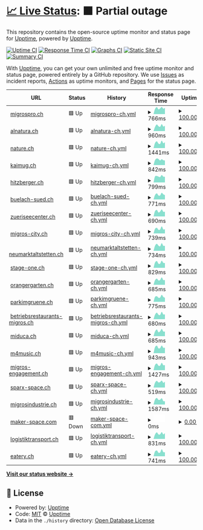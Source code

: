 # [📈 Live Status](https://upptime.github.io/upptime): <!--live status--> **🟧 Partial outage**

This repository contains the open-source uptime monitor and status page for [Upptime](https://upptime.js.org), powered by [Upptime](https://github.com/upptime/upptime).

[![Uptime CI](https://github.com/ASchmidt1024/uptime/workflows/Uptime%20CI/badge.svg)](https://github.com/ASchmidt1024/uptime/actions?query=workflow%3A%22Uptime+CI%22)
[![Response Time CI](https://github.com/ASchmidt1024/uptime/workflows/Response%20Time%20CI/badge.svg)](https://github.com/ASchmidt1024/uptime/actions?query=workflow%3A%22Response+Time+CI%22)
[![Graphs CI](https://github.com/ASchmidt1024/uptime/workflows/Graphs%20CI/badge.svg)](https://github.com/ASchmidt1024/uptime/actions?query=workflow%3A%22Graphs+CI%22)
[![Static Site CI](https://github.com/ASchmidt1024/uptime/workflows/Static%20Site%20CI/badge.svg)](https://github.com/ASchmidt1024/uptime/actions?query=workflow%3A%22Static+Site+CI%22)
[![Summary CI](https://github.com/ASchmidt1024/uptime/workflows/Summary%20CI/badge.svg)](https://github.com/ASchmidt1024/uptime/actions?query=workflow%3A%22Summary+CI%22)

With [Upptime](https://upptime.js.org), you can get your own unlimited and free uptime monitor and status page, powered entirely by a GitHub repository. We use [Issues](https://github.com/upptime/upptime/issues) as incident reports, [Actions](https://github.com/ASchmidt1024/uptime/actions) as uptime monitors, and [Pages](https://upptime.github.io/upptime) for the status page.

<!--start: status pages-->
<!-- This summary is generated by Upptime (https://github.com/upptime/upptime) -->
<!-- Do not edit this manually, your changes will be overwritten -->
<!-- prettier-ignore -->
| URL | Status | History | Response Time | Uptime |
| --- | ------ | ------- | ------------- | ------ |
| <img alt="" src="https://icons.duckduckgo.com/ip3/www.migrospro.ch.ico" height="13"> [migrospro.ch](https://www.migrospro.ch/) | 🟩 Up | [migrospro-ch.yml](https://github.com/schmidt1024/uptime-mgb/commits/HEAD/history/migrospro-ch.yml) | <details><summary><img alt="Response time graph" src="./graphs/migrospro-ch/response-time-week.png" height="20"> 766ms</summary><br><a href="https://ASchmidt1024.github.io/uptime-mgb/history/migrospro-ch"><img alt="Response time 849" src="https://img.shields.io/endpoint?url=https%3A%2F%2Fraw.githubusercontent.com%2Fschmidt1024%2Fuptime-mgb%2FHEAD%2Fapi%2Fmigrospro-ch%2Fresponse-time.json"></a><br><a href="https://ASchmidt1024.github.io/uptime-mgb/history/migrospro-ch"><img alt="24-hour response time 807" src="https://img.shields.io/endpoint?url=https%3A%2F%2Fraw.githubusercontent.com%2Fschmidt1024%2Fuptime-mgb%2FHEAD%2Fapi%2Fmigrospro-ch%2Fresponse-time-day.json"></a><br><a href="https://ASchmidt1024.github.io/uptime-mgb/history/migrospro-ch"><img alt="7-day response time 766" src="https://img.shields.io/endpoint?url=https%3A%2F%2Fraw.githubusercontent.com%2Fschmidt1024%2Fuptime-mgb%2FHEAD%2Fapi%2Fmigrospro-ch%2Fresponse-time-week.json"></a><br><a href="https://ASchmidt1024.github.io/uptime-mgb/history/migrospro-ch"><img alt="30-day response time 1128" src="https://img.shields.io/endpoint?url=https%3A%2F%2Fraw.githubusercontent.com%2Fschmidt1024%2Fuptime-mgb%2FHEAD%2Fapi%2Fmigrospro-ch%2Fresponse-time-month.json"></a><br><a href="https://ASchmidt1024.github.io/uptime-mgb/history/migrospro-ch"><img alt="1-year response time 849" src="https://img.shields.io/endpoint?url=https%3A%2F%2Fraw.githubusercontent.com%2Fschmidt1024%2Fuptime-mgb%2FHEAD%2Fapi%2Fmigrospro-ch%2Fresponse-time-year.json"></a></details> | <details><summary><a href="https://ASchmidt1024.github.io/uptime-mgb/history/migrospro-ch">100.00%</a></summary><a href="https://ASchmidt1024.github.io/uptime-mgb/history/migrospro-ch"><img alt="All-time uptime 94.93%" src="https://img.shields.io/endpoint?url=https%3A%2F%2Fraw.githubusercontent.com%2Fschmidt1024%2Fuptime-mgb%2FHEAD%2Fapi%2Fmigrospro-ch%2Fuptime.json"></a><br><a href="https://ASchmidt1024.github.io/uptime-mgb/history/migrospro-ch"><img alt="24-hour uptime 100.00%" src="https://img.shields.io/endpoint?url=https%3A%2F%2Fraw.githubusercontent.com%2Fschmidt1024%2Fuptime-mgb%2FHEAD%2Fapi%2Fmigrospro-ch%2Fuptime-day.json"></a><br><a href="https://ASchmidt1024.github.io/uptime-mgb/history/migrospro-ch"><img alt="7-day uptime 100.00%" src="https://img.shields.io/endpoint?url=https%3A%2F%2Fraw.githubusercontent.com%2Fschmidt1024%2Fuptime-mgb%2FHEAD%2Fapi%2Fmigrospro-ch%2Fuptime-week.json"></a><br><a href="https://ASchmidt1024.github.io/uptime-mgb/history/migrospro-ch"><img alt="30-day uptime 100.00%" src="https://img.shields.io/endpoint?url=https%3A%2F%2Fraw.githubusercontent.com%2Fschmidt1024%2Fuptime-mgb%2FHEAD%2Fapi%2Fmigrospro-ch%2Fuptime-month.json"></a><br><a href="https://ASchmidt1024.github.io/uptime-mgb/history/migrospro-ch"><img alt="1-year uptime 94.93%" src="https://img.shields.io/endpoint?url=https%3A%2F%2Fraw.githubusercontent.com%2Fschmidt1024%2Fuptime-mgb%2FHEAD%2Fapi%2Fmigrospro-ch%2Fuptime-year.json"></a></details>
| <img alt="" src="https://icons.duckduckgo.com/ip3/www.alnatura.ch.ico" height="13"> [alnatura.ch](https://www.alnatura.ch/) | 🟩 Up | [alnatura-ch.yml](https://github.com/schmidt1024/uptime-mgb/commits/HEAD/history/alnatura-ch.yml) | <details><summary><img alt="Response time graph" src="./graphs/alnatura-ch/response-time-week.png" height="20"> 960ms</summary><br><a href="https://ASchmidt1024.github.io/uptime-mgb/history/alnatura-ch"><img alt="Response time 1505" src="https://img.shields.io/endpoint?url=https%3A%2F%2Fraw.githubusercontent.com%2Fschmidt1024%2Fuptime-mgb%2FHEAD%2Fapi%2Falnatura-ch%2Fresponse-time.json"></a><br><a href="https://ASchmidt1024.github.io/uptime-mgb/history/alnatura-ch"><img alt="24-hour response time 953" src="https://img.shields.io/endpoint?url=https%3A%2F%2Fraw.githubusercontent.com%2Fschmidt1024%2Fuptime-mgb%2FHEAD%2Fapi%2Falnatura-ch%2Fresponse-time-day.json"></a><br><a href="https://ASchmidt1024.github.io/uptime-mgb/history/alnatura-ch"><img alt="7-day response time 960" src="https://img.shields.io/endpoint?url=https%3A%2F%2Fraw.githubusercontent.com%2Fschmidt1024%2Fuptime-mgb%2FHEAD%2Fapi%2Falnatura-ch%2Fresponse-time-week.json"></a><br><a href="https://ASchmidt1024.github.io/uptime-mgb/history/alnatura-ch"><img alt="30-day response time 1105" src="https://img.shields.io/endpoint?url=https%3A%2F%2Fraw.githubusercontent.com%2Fschmidt1024%2Fuptime-mgb%2FHEAD%2Fapi%2Falnatura-ch%2Fresponse-time-month.json"></a><br><a href="https://ASchmidt1024.github.io/uptime-mgb/history/alnatura-ch"><img alt="1-year response time 1349" src="https://img.shields.io/endpoint?url=https%3A%2F%2Fraw.githubusercontent.com%2Fschmidt1024%2Fuptime-mgb%2FHEAD%2Fapi%2Falnatura-ch%2Fresponse-time-year.json"></a></details> | <details><summary><a href="https://ASchmidt1024.github.io/uptime-mgb/history/alnatura-ch">100.00%</a></summary><a href="https://ASchmidt1024.github.io/uptime-mgb/history/alnatura-ch"><img alt="All-time uptime 99.26%" src="https://img.shields.io/endpoint?url=https%3A%2F%2Fraw.githubusercontent.com%2Fschmidt1024%2Fuptime-mgb%2FHEAD%2Fapi%2Falnatura-ch%2Fuptime.json"></a><br><a href="https://ASchmidt1024.github.io/uptime-mgb/history/alnatura-ch"><img alt="24-hour uptime 100.00%" src="https://img.shields.io/endpoint?url=https%3A%2F%2Fraw.githubusercontent.com%2Fschmidt1024%2Fuptime-mgb%2FHEAD%2Fapi%2Falnatura-ch%2Fuptime-day.json"></a><br><a href="https://ASchmidt1024.github.io/uptime-mgb/history/alnatura-ch"><img alt="7-day uptime 100.00%" src="https://img.shields.io/endpoint?url=https%3A%2F%2Fraw.githubusercontent.com%2Fschmidt1024%2Fuptime-mgb%2FHEAD%2Fapi%2Falnatura-ch%2Fuptime-week.json"></a><br><a href="https://ASchmidt1024.github.io/uptime-mgb/history/alnatura-ch"><img alt="30-day uptime 100.00%" src="https://img.shields.io/endpoint?url=https%3A%2F%2Fraw.githubusercontent.com%2Fschmidt1024%2Fuptime-mgb%2FHEAD%2Fapi%2Falnatura-ch%2Fuptime-month.json"></a><br><a href="https://ASchmidt1024.github.io/uptime-mgb/history/alnatura-ch"><img alt="1-year uptime 99.21%" src="https://img.shields.io/endpoint?url=https%3A%2F%2Fraw.githubusercontent.com%2Fschmidt1024%2Fuptime-mgb%2FHEAD%2Fapi%2Falnatura-ch%2Fuptime-year.json"></a></details>
| <img alt="" src="https://icons.duckduckgo.com/ip3/nature.ch.ico" height="13"> [nature.ch](https://nature.ch/) | 🟩 Up | [nature-ch.yml](https://github.com/schmidt1024/uptime-mgb/commits/HEAD/history/nature-ch.yml) | <details><summary><img alt="Response time graph" src="./graphs/nature-ch/response-time-week.png" height="20"> 1441ms</summary><br><a href="https://ASchmidt1024.github.io/uptime-mgb/history/nature-ch"><img alt="Response time 1702" src="https://img.shields.io/endpoint?url=https%3A%2F%2Fraw.githubusercontent.com%2Fschmidt1024%2Fuptime-mgb%2FHEAD%2Fapi%2Fnature-ch%2Fresponse-time.json"></a><br><a href="https://ASchmidt1024.github.io/uptime-mgb/history/nature-ch"><img alt="24-hour response time 1522" src="https://img.shields.io/endpoint?url=https%3A%2F%2Fraw.githubusercontent.com%2Fschmidt1024%2Fuptime-mgb%2FHEAD%2Fapi%2Fnature-ch%2Fresponse-time-day.json"></a><br><a href="https://ASchmidt1024.github.io/uptime-mgb/history/nature-ch"><img alt="7-day response time 1441" src="https://img.shields.io/endpoint?url=https%3A%2F%2Fraw.githubusercontent.com%2Fschmidt1024%2Fuptime-mgb%2FHEAD%2Fapi%2Fnature-ch%2Fresponse-time-week.json"></a><br><a href="https://ASchmidt1024.github.io/uptime-mgb/history/nature-ch"><img alt="30-day response time 1618" src="https://img.shields.io/endpoint?url=https%3A%2F%2Fraw.githubusercontent.com%2Fschmidt1024%2Fuptime-mgb%2FHEAD%2Fapi%2Fnature-ch%2Fresponse-time-month.json"></a><br><a href="https://ASchmidt1024.github.io/uptime-mgb/history/nature-ch"><img alt="1-year response time 1733" src="https://img.shields.io/endpoint?url=https%3A%2F%2Fraw.githubusercontent.com%2Fschmidt1024%2Fuptime-mgb%2FHEAD%2Fapi%2Fnature-ch%2Fresponse-time-year.json"></a></details> | <details><summary><a href="https://ASchmidt1024.github.io/uptime-mgb/history/nature-ch">100.00%</a></summary><a href="https://ASchmidt1024.github.io/uptime-mgb/history/nature-ch"><img alt="All-time uptime 99.87%" src="https://img.shields.io/endpoint?url=https%3A%2F%2Fraw.githubusercontent.com%2Fschmidt1024%2Fuptime-mgb%2FHEAD%2Fapi%2Fnature-ch%2Fuptime.json"></a><br><a href="https://ASchmidt1024.github.io/uptime-mgb/history/nature-ch"><img alt="24-hour uptime 100.00%" src="https://img.shields.io/endpoint?url=https%3A%2F%2Fraw.githubusercontent.com%2Fschmidt1024%2Fuptime-mgb%2FHEAD%2Fapi%2Fnature-ch%2Fuptime-day.json"></a><br><a href="https://ASchmidt1024.github.io/uptime-mgb/history/nature-ch"><img alt="7-day uptime 100.00%" src="https://img.shields.io/endpoint?url=https%3A%2F%2Fraw.githubusercontent.com%2Fschmidt1024%2Fuptime-mgb%2FHEAD%2Fapi%2Fnature-ch%2Fuptime-week.json"></a><br><a href="https://ASchmidt1024.github.io/uptime-mgb/history/nature-ch"><img alt="30-day uptime 100.00%" src="https://img.shields.io/endpoint?url=https%3A%2F%2Fraw.githubusercontent.com%2Fschmidt1024%2Fuptime-mgb%2FHEAD%2Fapi%2Fnature-ch%2Fuptime-month.json"></a><br><a href="https://ASchmidt1024.github.io/uptime-mgb/history/nature-ch"><img alt="1-year uptime 99.94%" src="https://img.shields.io/endpoint?url=https%3A%2F%2Fraw.githubusercontent.com%2Fschmidt1024%2Fuptime-mgb%2FHEAD%2Fapi%2Fnature-ch%2Fuptime-year.json"></a></details>
| <img alt="" src="https://icons.duckduckgo.com/ip3/www.kaimug.ch.ico" height="13"> [kaimug.ch](https://www.kaimug.ch/) | 🟩 Up | [kaimug-ch.yml](https://github.com/schmidt1024/uptime-mgb/commits/HEAD/history/kaimug-ch.yml) | <details><summary><img alt="Response time graph" src="./graphs/kaimug-ch/response-time-week.png" height="20"> 842ms</summary><br><a href="https://ASchmidt1024.github.io/uptime-mgb/history/kaimug-ch"><img alt="Response time 1265" src="https://img.shields.io/endpoint?url=https%3A%2F%2Fraw.githubusercontent.com%2Fschmidt1024%2Fuptime-mgb%2FHEAD%2Fapi%2Fkaimug-ch%2Fresponse-time.json"></a><br><a href="https://ASchmidt1024.github.io/uptime-mgb/history/kaimug-ch"><img alt="24-hour response time 720" src="https://img.shields.io/endpoint?url=https%3A%2F%2Fraw.githubusercontent.com%2Fschmidt1024%2Fuptime-mgb%2FHEAD%2Fapi%2Fkaimug-ch%2Fresponse-time-day.json"></a><br><a href="https://ASchmidt1024.github.io/uptime-mgb/history/kaimug-ch"><img alt="7-day response time 842" src="https://img.shields.io/endpoint?url=https%3A%2F%2Fraw.githubusercontent.com%2Fschmidt1024%2Fuptime-mgb%2FHEAD%2Fapi%2Fkaimug-ch%2Fresponse-time-week.json"></a><br><a href="https://ASchmidt1024.github.io/uptime-mgb/history/kaimug-ch"><img alt="30-day response time 865" src="https://img.shields.io/endpoint?url=https%3A%2F%2Fraw.githubusercontent.com%2Fschmidt1024%2Fuptime-mgb%2FHEAD%2Fapi%2Fkaimug-ch%2Fresponse-time-month.json"></a><br><a href="https://ASchmidt1024.github.io/uptime-mgb/history/kaimug-ch"><img alt="1-year response time 1071" src="https://img.shields.io/endpoint?url=https%3A%2F%2Fraw.githubusercontent.com%2Fschmidt1024%2Fuptime-mgb%2FHEAD%2Fapi%2Fkaimug-ch%2Fresponse-time-year.json"></a></details> | <details><summary><a href="https://ASchmidt1024.github.io/uptime-mgb/history/kaimug-ch">100.00%</a></summary><a href="https://ASchmidt1024.github.io/uptime-mgb/history/kaimug-ch"><img alt="All-time uptime 98.05%" src="https://img.shields.io/endpoint?url=https%3A%2F%2Fraw.githubusercontent.com%2Fschmidt1024%2Fuptime-mgb%2FHEAD%2Fapi%2Fkaimug-ch%2Fuptime.json"></a><br><a href="https://ASchmidt1024.github.io/uptime-mgb/history/kaimug-ch"><img alt="24-hour uptime 100.00%" src="https://img.shields.io/endpoint?url=https%3A%2F%2Fraw.githubusercontent.com%2Fschmidt1024%2Fuptime-mgb%2FHEAD%2Fapi%2Fkaimug-ch%2Fuptime-day.json"></a><br><a href="https://ASchmidt1024.github.io/uptime-mgb/history/kaimug-ch"><img alt="7-day uptime 100.00%" src="https://img.shields.io/endpoint?url=https%3A%2F%2Fraw.githubusercontent.com%2Fschmidt1024%2Fuptime-mgb%2FHEAD%2Fapi%2Fkaimug-ch%2Fuptime-week.json"></a><br><a href="https://ASchmidt1024.github.io/uptime-mgb/history/kaimug-ch"><img alt="30-day uptime 100.00%" src="https://img.shields.io/endpoint?url=https%3A%2F%2Fraw.githubusercontent.com%2Fschmidt1024%2Fuptime-mgb%2FHEAD%2Fapi%2Fkaimug-ch%2Fuptime-month.json"></a><br><a href="https://ASchmidt1024.github.io/uptime-mgb/history/kaimug-ch"><img alt="1-year uptime 97.72%" src="https://img.shields.io/endpoint?url=https%3A%2F%2Fraw.githubusercontent.com%2Fschmidt1024%2Fuptime-mgb%2FHEAD%2Fapi%2Fkaimug-ch%2Fuptime-year.json"></a></details>
| <img alt="" src="https://icons.duckduckgo.com/ip3/www.hitzberger.ch.ico" height="13"> [hitzberger.ch](https://www.hitzberger.ch/) | 🟩 Up | [hitzberger-ch.yml](https://github.com/schmidt1024/uptime-mgb/commits/HEAD/history/hitzberger-ch.yml) | <details><summary><img alt="Response time graph" src="./graphs/hitzberger-ch/response-time-week.png" height="20"> 799ms</summary><br><a href="https://ASchmidt1024.github.io/uptime-mgb/history/hitzberger-ch"><img alt="Response time 1298" src="https://img.shields.io/endpoint?url=https%3A%2F%2Fraw.githubusercontent.com%2Fschmidt1024%2Fuptime-mgb%2FHEAD%2Fapi%2Fhitzberger-ch%2Fresponse-time.json"></a><br><a href="https://ASchmidt1024.github.io/uptime-mgb/history/hitzberger-ch"><img alt="24-hour response time 745" src="https://img.shields.io/endpoint?url=https%3A%2F%2Fraw.githubusercontent.com%2Fschmidt1024%2Fuptime-mgb%2FHEAD%2Fapi%2Fhitzberger-ch%2Fresponse-time-day.json"></a><br><a href="https://ASchmidt1024.github.io/uptime-mgb/history/hitzberger-ch"><img alt="7-day response time 799" src="https://img.shields.io/endpoint?url=https%3A%2F%2Fraw.githubusercontent.com%2Fschmidt1024%2Fuptime-mgb%2FHEAD%2Fapi%2Fhitzberger-ch%2Fresponse-time-week.json"></a><br><a href="https://ASchmidt1024.github.io/uptime-mgb/history/hitzberger-ch"><img alt="30-day response time 828" src="https://img.shields.io/endpoint?url=https%3A%2F%2Fraw.githubusercontent.com%2Fschmidt1024%2Fuptime-mgb%2FHEAD%2Fapi%2Fhitzberger-ch%2Fresponse-time-month.json"></a><br><a href="https://ASchmidt1024.github.io/uptime-mgb/history/hitzberger-ch"><img alt="1-year response time 1289" src="https://img.shields.io/endpoint?url=https%3A%2F%2Fraw.githubusercontent.com%2Fschmidt1024%2Fuptime-mgb%2FHEAD%2Fapi%2Fhitzberger-ch%2Fresponse-time-year.json"></a></details> | <details><summary><a href="https://ASchmidt1024.github.io/uptime-mgb/history/hitzberger-ch">100.00%</a></summary><a href="https://ASchmidt1024.github.io/uptime-mgb/history/hitzberger-ch"><img alt="All-time uptime 99.94%" src="https://img.shields.io/endpoint?url=https%3A%2F%2Fraw.githubusercontent.com%2Fschmidt1024%2Fuptime-mgb%2FHEAD%2Fapi%2Fhitzberger-ch%2Fuptime.json"></a><br><a href="https://ASchmidt1024.github.io/uptime-mgb/history/hitzberger-ch"><img alt="24-hour uptime 100.00%" src="https://img.shields.io/endpoint?url=https%3A%2F%2Fraw.githubusercontent.com%2Fschmidt1024%2Fuptime-mgb%2FHEAD%2Fapi%2Fhitzberger-ch%2Fuptime-day.json"></a><br><a href="https://ASchmidt1024.github.io/uptime-mgb/history/hitzberger-ch"><img alt="7-day uptime 100.00%" src="https://img.shields.io/endpoint?url=https%3A%2F%2Fraw.githubusercontent.com%2Fschmidt1024%2Fuptime-mgb%2FHEAD%2Fapi%2Fhitzberger-ch%2Fuptime-week.json"></a><br><a href="https://ASchmidt1024.github.io/uptime-mgb/history/hitzberger-ch"><img alt="30-day uptime 100.00%" src="https://img.shields.io/endpoint?url=https%3A%2F%2Fraw.githubusercontent.com%2Fschmidt1024%2Fuptime-mgb%2FHEAD%2Fapi%2Fhitzberger-ch%2Fuptime-month.json"></a><br><a href="https://ASchmidt1024.github.io/uptime-mgb/history/hitzberger-ch"><img alt="1-year uptime 99.97%" src="https://img.shields.io/endpoint?url=https%3A%2F%2Fraw.githubusercontent.com%2Fschmidt1024%2Fuptime-mgb%2FHEAD%2Fapi%2Fhitzberger-ch%2Fuptime-year.json"></a></details>
| <img alt="" src="https://icons.duckduckgo.com/ip3/www.buelach-sued.ch.ico" height="13"> [buelach-sued.ch](https://www.buelach-sued.ch/) | 🟩 Up | [buelach-sued-ch.yml](https://github.com/schmidt1024/uptime-mgb/commits/HEAD/history/buelach-sued-ch.yml) | <details><summary><img alt="Response time graph" src="./graphs/buelach-sued-ch/response-time-week.png" height="20"> 771ms</summary><br><a href="https://ASchmidt1024.github.io/uptime-mgb/history/buelach-sued-ch"><img alt="Response time 1015" src="https://img.shields.io/endpoint?url=https%3A%2F%2Fraw.githubusercontent.com%2Fschmidt1024%2Fuptime-mgb%2FHEAD%2Fapi%2Fbuelach-sued-ch%2Fresponse-time.json"></a><br><a href="https://ASchmidt1024.github.io/uptime-mgb/history/buelach-sued-ch"><img alt="24-hour response time 677" src="https://img.shields.io/endpoint?url=https%3A%2F%2Fraw.githubusercontent.com%2Fschmidt1024%2Fuptime-mgb%2FHEAD%2Fapi%2Fbuelach-sued-ch%2Fresponse-time-day.json"></a><br><a href="https://ASchmidt1024.github.io/uptime-mgb/history/buelach-sued-ch"><img alt="7-day response time 771" src="https://img.shields.io/endpoint?url=https%3A%2F%2Fraw.githubusercontent.com%2Fschmidt1024%2Fuptime-mgb%2FHEAD%2Fapi%2Fbuelach-sued-ch%2Fresponse-time-week.json"></a><br><a href="https://ASchmidt1024.github.io/uptime-mgb/history/buelach-sued-ch"><img alt="30-day response time 804" src="https://img.shields.io/endpoint?url=https%3A%2F%2Fraw.githubusercontent.com%2Fschmidt1024%2Fuptime-mgb%2FHEAD%2Fapi%2Fbuelach-sued-ch%2Fresponse-time-month.json"></a><br><a href="https://ASchmidt1024.github.io/uptime-mgb/history/buelach-sued-ch"><img alt="1-year response time 925" src="https://img.shields.io/endpoint?url=https%3A%2F%2Fraw.githubusercontent.com%2Fschmidt1024%2Fuptime-mgb%2FHEAD%2Fapi%2Fbuelach-sued-ch%2Fresponse-time-year.json"></a></details> | <details><summary><a href="https://ASchmidt1024.github.io/uptime-mgb/history/buelach-sued-ch">100.00%</a></summary><a href="https://ASchmidt1024.github.io/uptime-mgb/history/buelach-sued-ch"><img alt="All-time uptime 99.94%" src="https://img.shields.io/endpoint?url=https%3A%2F%2Fraw.githubusercontent.com%2Fschmidt1024%2Fuptime-mgb%2FHEAD%2Fapi%2Fbuelach-sued-ch%2Fuptime.json"></a><br><a href="https://ASchmidt1024.github.io/uptime-mgb/history/buelach-sued-ch"><img alt="24-hour uptime 100.00%" src="https://img.shields.io/endpoint?url=https%3A%2F%2Fraw.githubusercontent.com%2Fschmidt1024%2Fuptime-mgb%2FHEAD%2Fapi%2Fbuelach-sued-ch%2Fuptime-day.json"></a><br><a href="https://ASchmidt1024.github.io/uptime-mgb/history/buelach-sued-ch"><img alt="7-day uptime 100.00%" src="https://img.shields.io/endpoint?url=https%3A%2F%2Fraw.githubusercontent.com%2Fschmidt1024%2Fuptime-mgb%2FHEAD%2Fapi%2Fbuelach-sued-ch%2Fuptime-week.json"></a><br><a href="https://ASchmidt1024.github.io/uptime-mgb/history/buelach-sued-ch"><img alt="30-day uptime 100.00%" src="https://img.shields.io/endpoint?url=https%3A%2F%2Fraw.githubusercontent.com%2Fschmidt1024%2Fuptime-mgb%2FHEAD%2Fapi%2Fbuelach-sued-ch%2Fuptime-month.json"></a><br><a href="https://ASchmidt1024.github.io/uptime-mgb/history/buelach-sued-ch"><img alt="1-year uptime 99.98%" src="https://img.shields.io/endpoint?url=https%3A%2F%2Fraw.githubusercontent.com%2Fschmidt1024%2Fuptime-mgb%2FHEAD%2Fapi%2Fbuelach-sued-ch%2Fuptime-year.json"></a></details>
| <img alt="" src="https://icons.duckduckgo.com/ip3/www.zueriseecenter.ch.ico" height="13"> [zueriseecenter.ch](https://www.zueriseecenter.ch/) | 🟩 Up | [zueriseecenter-ch.yml](https://github.com/schmidt1024/uptime-mgb/commits/HEAD/history/zueriseecenter-ch.yml) | <details><summary><img alt="Response time graph" src="./graphs/zueriseecenter-ch/response-time-week.png" height="20"> 690ms</summary><br><a href="https://ASchmidt1024.github.io/uptime-mgb/history/zueriseecenter-ch"><img alt="Response time 979" src="https://img.shields.io/endpoint?url=https%3A%2F%2Fraw.githubusercontent.com%2Fschmidt1024%2Fuptime-mgb%2FHEAD%2Fapi%2Fzueriseecenter-ch%2Fresponse-time.json"></a><br><a href="https://ASchmidt1024.github.io/uptime-mgb/history/zueriseecenter-ch"><img alt="24-hour response time 615" src="https://img.shields.io/endpoint?url=https%3A%2F%2Fraw.githubusercontent.com%2Fschmidt1024%2Fuptime-mgb%2FHEAD%2Fapi%2Fzueriseecenter-ch%2Fresponse-time-day.json"></a><br><a href="https://ASchmidt1024.github.io/uptime-mgb/history/zueriseecenter-ch"><img alt="7-day response time 690" src="https://img.shields.io/endpoint?url=https%3A%2F%2Fraw.githubusercontent.com%2Fschmidt1024%2Fuptime-mgb%2FHEAD%2Fapi%2Fzueriseecenter-ch%2Fresponse-time-week.json"></a><br><a href="https://ASchmidt1024.github.io/uptime-mgb/history/zueriseecenter-ch"><img alt="30-day response time 837" src="https://img.shields.io/endpoint?url=https%3A%2F%2Fraw.githubusercontent.com%2Fschmidt1024%2Fuptime-mgb%2FHEAD%2Fapi%2Fzueriseecenter-ch%2Fresponse-time-month.json"></a><br><a href="https://ASchmidt1024.github.io/uptime-mgb/history/zueriseecenter-ch"><img alt="1-year response time 871" src="https://img.shields.io/endpoint?url=https%3A%2F%2Fraw.githubusercontent.com%2Fschmidt1024%2Fuptime-mgb%2FHEAD%2Fapi%2Fzueriseecenter-ch%2Fresponse-time-year.json"></a></details> | <details><summary><a href="https://ASchmidt1024.github.io/uptime-mgb/history/zueriseecenter-ch">100.00%</a></summary><a href="https://ASchmidt1024.github.io/uptime-mgb/history/zueriseecenter-ch"><img alt="All-time uptime 99.94%" src="https://img.shields.io/endpoint?url=https%3A%2F%2Fraw.githubusercontent.com%2Fschmidt1024%2Fuptime-mgb%2FHEAD%2Fapi%2Fzueriseecenter-ch%2Fuptime.json"></a><br><a href="https://ASchmidt1024.github.io/uptime-mgb/history/zueriseecenter-ch"><img alt="24-hour uptime 100.00%" src="https://img.shields.io/endpoint?url=https%3A%2F%2Fraw.githubusercontent.com%2Fschmidt1024%2Fuptime-mgb%2FHEAD%2Fapi%2Fzueriseecenter-ch%2Fuptime-day.json"></a><br><a href="https://ASchmidt1024.github.io/uptime-mgb/history/zueriseecenter-ch"><img alt="7-day uptime 100.00%" src="https://img.shields.io/endpoint?url=https%3A%2F%2Fraw.githubusercontent.com%2Fschmidt1024%2Fuptime-mgb%2FHEAD%2Fapi%2Fzueriseecenter-ch%2Fuptime-week.json"></a><br><a href="https://ASchmidt1024.github.io/uptime-mgb/history/zueriseecenter-ch"><img alt="30-day uptime 100.00%" src="https://img.shields.io/endpoint?url=https%3A%2F%2Fraw.githubusercontent.com%2Fschmidt1024%2Fuptime-mgb%2FHEAD%2Fapi%2Fzueriseecenter-ch%2Fuptime-month.json"></a><br><a href="https://ASchmidt1024.github.io/uptime-mgb/history/zueriseecenter-ch"><img alt="1-year uptime 99.98%" src="https://img.shields.io/endpoint?url=https%3A%2F%2Fraw.githubusercontent.com%2Fschmidt1024%2Fuptime-mgb%2FHEAD%2Fapi%2Fzueriseecenter-ch%2Fuptime-year.json"></a></details>
| <img alt="" src="https://icons.duckduckgo.com/ip3/www.migros-city.ch.ico" height="13"> [migros-city.ch](https://www.migros-city.ch/) | 🟩 Up | [migros-city-ch.yml](https://github.com/schmidt1024/uptime-mgb/commits/HEAD/history/migros-city-ch.yml) | <details><summary><img alt="Response time graph" src="./graphs/migros-city-ch/response-time-week.png" height="20"> 739ms</summary><br><a href="https://ASchmidt1024.github.io/uptime-mgb/history/migros-city-ch"><img alt="Response time 1065" src="https://img.shields.io/endpoint?url=https%3A%2F%2Fraw.githubusercontent.com%2Fschmidt1024%2Fuptime-mgb%2FHEAD%2Fapi%2Fmigros-city-ch%2Fresponse-time.json"></a><br><a href="https://ASchmidt1024.github.io/uptime-mgb/history/migros-city-ch"><img alt="24-hour response time 657" src="https://img.shields.io/endpoint?url=https%3A%2F%2Fraw.githubusercontent.com%2Fschmidt1024%2Fuptime-mgb%2FHEAD%2Fapi%2Fmigros-city-ch%2Fresponse-time-day.json"></a><br><a href="https://ASchmidt1024.github.io/uptime-mgb/history/migros-city-ch"><img alt="7-day response time 739" src="https://img.shields.io/endpoint?url=https%3A%2F%2Fraw.githubusercontent.com%2Fschmidt1024%2Fuptime-mgb%2FHEAD%2Fapi%2Fmigros-city-ch%2Fresponse-time-week.json"></a><br><a href="https://ASchmidt1024.github.io/uptime-mgb/history/migros-city-ch"><img alt="30-day response time 786" src="https://img.shields.io/endpoint?url=https%3A%2F%2Fraw.githubusercontent.com%2Fschmidt1024%2Fuptime-mgb%2FHEAD%2Fapi%2Fmigros-city-ch%2Fresponse-time-month.json"></a><br><a href="https://ASchmidt1024.github.io/uptime-mgb/history/migros-city-ch"><img alt="1-year response time 934" src="https://img.shields.io/endpoint?url=https%3A%2F%2Fraw.githubusercontent.com%2Fschmidt1024%2Fuptime-mgb%2FHEAD%2Fapi%2Fmigros-city-ch%2Fresponse-time-year.json"></a></details> | <details><summary><a href="https://ASchmidt1024.github.io/uptime-mgb/history/migros-city-ch">100.00%</a></summary><a href="https://ASchmidt1024.github.io/uptime-mgb/history/migros-city-ch"><img alt="All-time uptime 99.95%" src="https://img.shields.io/endpoint?url=https%3A%2F%2Fraw.githubusercontent.com%2Fschmidt1024%2Fuptime-mgb%2FHEAD%2Fapi%2Fmigros-city-ch%2Fuptime.json"></a><br><a href="https://ASchmidt1024.github.io/uptime-mgb/history/migros-city-ch"><img alt="24-hour uptime 100.00%" src="https://img.shields.io/endpoint?url=https%3A%2F%2Fraw.githubusercontent.com%2Fschmidt1024%2Fuptime-mgb%2FHEAD%2Fapi%2Fmigros-city-ch%2Fuptime-day.json"></a><br><a href="https://ASchmidt1024.github.io/uptime-mgb/history/migros-city-ch"><img alt="7-day uptime 100.00%" src="https://img.shields.io/endpoint?url=https%3A%2F%2Fraw.githubusercontent.com%2Fschmidt1024%2Fuptime-mgb%2FHEAD%2Fapi%2Fmigros-city-ch%2Fuptime-week.json"></a><br><a href="https://ASchmidt1024.github.io/uptime-mgb/history/migros-city-ch"><img alt="30-day uptime 100.00%" src="https://img.shields.io/endpoint?url=https%3A%2F%2Fraw.githubusercontent.com%2Fschmidt1024%2Fuptime-mgb%2FHEAD%2Fapi%2Fmigros-city-ch%2Fuptime-month.json"></a><br><a href="https://ASchmidt1024.github.io/uptime-mgb/history/migros-city-ch"><img alt="1-year uptime 99.98%" src="https://img.shields.io/endpoint?url=https%3A%2F%2Fraw.githubusercontent.com%2Fschmidt1024%2Fuptime-mgb%2FHEAD%2Fapi%2Fmigros-city-ch%2Fuptime-year.json"></a></details>
| <img alt="" src="https://icons.duckduckgo.com/ip3/www.neumarktaltstetten.ch.ico" height="13"> [neumarktaltstetten.ch](https://www.neumarktaltstetten.ch/) | 🟩 Up | [neumarktaltstetten-ch.yml](https://github.com/schmidt1024/uptime-mgb/commits/HEAD/history/neumarktaltstetten-ch.yml) | <details><summary><img alt="Response time graph" src="./graphs/neumarktaltstetten-ch/response-time-week.png" height="20"> 734ms</summary><br><a href="https://ASchmidt1024.github.io/uptime-mgb/history/neumarktaltstetten-ch"><img alt="Response time 1122" src="https://img.shields.io/endpoint?url=https%3A%2F%2Fraw.githubusercontent.com%2Fschmidt1024%2Fuptime-mgb%2FHEAD%2Fapi%2Fneumarktaltstetten-ch%2Fresponse-time.json"></a><br><a href="https://ASchmidt1024.github.io/uptime-mgb/history/neumarktaltstetten-ch"><img alt="24-hour response time 647" src="https://img.shields.io/endpoint?url=https%3A%2F%2Fraw.githubusercontent.com%2Fschmidt1024%2Fuptime-mgb%2FHEAD%2Fapi%2Fneumarktaltstetten-ch%2Fresponse-time-day.json"></a><br><a href="https://ASchmidt1024.github.io/uptime-mgb/history/neumarktaltstetten-ch"><img alt="7-day response time 734" src="https://img.shields.io/endpoint?url=https%3A%2F%2Fraw.githubusercontent.com%2Fschmidt1024%2Fuptime-mgb%2FHEAD%2Fapi%2Fneumarktaltstetten-ch%2Fresponse-time-week.json"></a><br><a href="https://ASchmidt1024.github.io/uptime-mgb/history/neumarktaltstetten-ch"><img alt="30-day response time 1096" src="https://img.shields.io/endpoint?url=https%3A%2F%2Fraw.githubusercontent.com%2Fschmidt1024%2Fuptime-mgb%2FHEAD%2Fapi%2Fneumarktaltstetten-ch%2Fresponse-time-month.json"></a><br><a href="https://ASchmidt1024.github.io/uptime-mgb/history/neumarktaltstetten-ch"><img alt="1-year response time 981" src="https://img.shields.io/endpoint?url=https%3A%2F%2Fraw.githubusercontent.com%2Fschmidt1024%2Fuptime-mgb%2FHEAD%2Fapi%2Fneumarktaltstetten-ch%2Fresponse-time-year.json"></a></details> | <details><summary><a href="https://ASchmidt1024.github.io/uptime-mgb/history/neumarktaltstetten-ch">100.00%</a></summary><a href="https://ASchmidt1024.github.io/uptime-mgb/history/neumarktaltstetten-ch"><img alt="All-time uptime 99.95%" src="https://img.shields.io/endpoint?url=https%3A%2F%2Fraw.githubusercontent.com%2Fschmidt1024%2Fuptime-mgb%2FHEAD%2Fapi%2Fneumarktaltstetten-ch%2Fuptime.json"></a><br><a href="https://ASchmidt1024.github.io/uptime-mgb/history/neumarktaltstetten-ch"><img alt="24-hour uptime 100.00%" src="https://img.shields.io/endpoint?url=https%3A%2F%2Fraw.githubusercontent.com%2Fschmidt1024%2Fuptime-mgb%2FHEAD%2Fapi%2Fneumarktaltstetten-ch%2Fuptime-day.json"></a><br><a href="https://ASchmidt1024.github.io/uptime-mgb/history/neumarktaltstetten-ch"><img alt="7-day uptime 100.00%" src="https://img.shields.io/endpoint?url=https%3A%2F%2Fraw.githubusercontent.com%2Fschmidt1024%2Fuptime-mgb%2FHEAD%2Fapi%2Fneumarktaltstetten-ch%2Fuptime-week.json"></a><br><a href="https://ASchmidt1024.github.io/uptime-mgb/history/neumarktaltstetten-ch"><img alt="30-day uptime 100.00%" src="https://img.shields.io/endpoint?url=https%3A%2F%2Fraw.githubusercontent.com%2Fschmidt1024%2Fuptime-mgb%2FHEAD%2Fapi%2Fneumarktaltstetten-ch%2Fuptime-month.json"></a><br><a href="https://ASchmidt1024.github.io/uptime-mgb/history/neumarktaltstetten-ch"><img alt="1-year uptime 99.99%" src="https://img.shields.io/endpoint?url=https%3A%2F%2Fraw.githubusercontent.com%2Fschmidt1024%2Fuptime-mgb%2FHEAD%2Fapi%2Fneumarktaltstetten-ch%2Fuptime-year.json"></a></details>
| <img alt="" src="https://icons.duckduckgo.com/ip3/www.stage-one.ch.ico" height="13"> [stage-one.ch](https://www.stage-one.ch/) | 🟩 Up | [stage-one-ch.yml](https://github.com/schmidt1024/uptime-mgb/commits/HEAD/history/stage-one-ch.yml) | <details><summary><img alt="Response time graph" src="./graphs/stage-one-ch/response-time-week.png" height="20"> 829ms</summary><br><a href="https://ASchmidt1024.github.io/uptime-mgb/history/stage-one-ch"><img alt="Response time 1264" src="https://img.shields.io/endpoint?url=https%3A%2F%2Fraw.githubusercontent.com%2Fschmidt1024%2Fuptime-mgb%2FHEAD%2Fapi%2Fstage-one-ch%2Fresponse-time.json"></a><br><a href="https://ASchmidt1024.github.io/uptime-mgb/history/stage-one-ch"><img alt="24-hour response time 743" src="https://img.shields.io/endpoint?url=https%3A%2F%2Fraw.githubusercontent.com%2Fschmidt1024%2Fuptime-mgb%2FHEAD%2Fapi%2Fstage-one-ch%2Fresponse-time-day.json"></a><br><a href="https://ASchmidt1024.github.io/uptime-mgb/history/stage-one-ch"><img alt="7-day response time 829" src="https://img.shields.io/endpoint?url=https%3A%2F%2Fraw.githubusercontent.com%2Fschmidt1024%2Fuptime-mgb%2FHEAD%2Fapi%2Fstage-one-ch%2Fresponse-time-week.json"></a><br><a href="https://ASchmidt1024.github.io/uptime-mgb/history/stage-one-ch"><img alt="30-day response time 1042" src="https://img.shields.io/endpoint?url=https%3A%2F%2Fraw.githubusercontent.com%2Fschmidt1024%2Fuptime-mgb%2FHEAD%2Fapi%2Fstage-one-ch%2Fresponse-time-month.json"></a><br><a href="https://ASchmidt1024.github.io/uptime-mgb/history/stage-one-ch"><img alt="1-year response time 1200" src="https://img.shields.io/endpoint?url=https%3A%2F%2Fraw.githubusercontent.com%2Fschmidt1024%2Fuptime-mgb%2FHEAD%2Fapi%2Fstage-one-ch%2Fresponse-time-year.json"></a></details> | <details><summary><a href="https://ASchmidt1024.github.io/uptime-mgb/history/stage-one-ch">100.00%</a></summary><a href="https://ASchmidt1024.github.io/uptime-mgb/history/stage-one-ch"><img alt="All-time uptime 96.29%" src="https://img.shields.io/endpoint?url=https%3A%2F%2Fraw.githubusercontent.com%2Fschmidt1024%2Fuptime-mgb%2FHEAD%2Fapi%2Fstage-one-ch%2Fuptime.json"></a><br><a href="https://ASchmidt1024.github.io/uptime-mgb/history/stage-one-ch"><img alt="24-hour uptime 100.00%" src="https://img.shields.io/endpoint?url=https%3A%2F%2Fraw.githubusercontent.com%2Fschmidt1024%2Fuptime-mgb%2FHEAD%2Fapi%2Fstage-one-ch%2Fuptime-day.json"></a><br><a href="https://ASchmidt1024.github.io/uptime-mgb/history/stage-one-ch"><img alt="7-day uptime 100.00%" src="https://img.shields.io/endpoint?url=https%3A%2F%2Fraw.githubusercontent.com%2Fschmidt1024%2Fuptime-mgb%2FHEAD%2Fapi%2Fstage-one-ch%2Fuptime-week.json"></a><br><a href="https://ASchmidt1024.github.io/uptime-mgb/history/stage-one-ch"><img alt="30-day uptime 100.00%" src="https://img.shields.io/endpoint?url=https%3A%2F%2Fraw.githubusercontent.com%2Fschmidt1024%2Fuptime-mgb%2FHEAD%2Fapi%2Fstage-one-ch%2Fuptime-month.json"></a><br><a href="https://ASchmidt1024.github.io/uptime-mgb/history/stage-one-ch"><img alt="1-year uptime 95.82%" src="https://img.shields.io/endpoint?url=https%3A%2F%2Fraw.githubusercontent.com%2Fschmidt1024%2Fuptime-mgb%2FHEAD%2Fapi%2Fstage-one-ch%2Fuptime-year.json"></a></details>
| <img alt="" src="https://icons.duckduckgo.com/ip3/www.orangergarten.ch.ico" height="13"> [orangergarten.ch](https://www.orangergarten.ch/) | 🟩 Up | [orangergarten-ch.yml](https://github.com/schmidt1024/uptime-mgb/commits/HEAD/history/orangergarten-ch.yml) | <details><summary><img alt="Response time graph" src="./graphs/orangergarten-ch/response-time-week.png" height="20"> 685ms</summary><br><a href="https://ASchmidt1024.github.io/uptime-mgb/history/orangergarten-ch"><img alt="Response time 987" src="https://img.shields.io/endpoint?url=https%3A%2F%2Fraw.githubusercontent.com%2Fschmidt1024%2Fuptime-mgb%2FHEAD%2Fapi%2Forangergarten-ch%2Fresponse-time.json"></a><br><a href="https://ASchmidt1024.github.io/uptime-mgb/history/orangergarten-ch"><img alt="24-hour response time 620" src="https://img.shields.io/endpoint?url=https%3A%2F%2Fraw.githubusercontent.com%2Fschmidt1024%2Fuptime-mgb%2FHEAD%2Fapi%2Forangergarten-ch%2Fresponse-time-day.json"></a><br><a href="https://ASchmidt1024.github.io/uptime-mgb/history/orangergarten-ch"><img alt="7-day response time 685" src="https://img.shields.io/endpoint?url=https%3A%2F%2Fraw.githubusercontent.com%2Fschmidt1024%2Fuptime-mgb%2FHEAD%2Fapi%2Forangergarten-ch%2Fresponse-time-week.json"></a><br><a href="https://ASchmidt1024.github.io/uptime-mgb/history/orangergarten-ch"><img alt="30-day response time 1051" src="https://img.shields.io/endpoint?url=https%3A%2F%2Fraw.githubusercontent.com%2Fschmidt1024%2Fuptime-mgb%2FHEAD%2Fapi%2Forangergarten-ch%2Fresponse-time-month.json"></a><br><a href="https://ASchmidt1024.github.io/uptime-mgb/history/orangergarten-ch"><img alt="1-year response time 865" src="https://img.shields.io/endpoint?url=https%3A%2F%2Fraw.githubusercontent.com%2Fschmidt1024%2Fuptime-mgb%2FHEAD%2Fapi%2Forangergarten-ch%2Fresponse-time-year.json"></a></details> | <details><summary><a href="https://ASchmidt1024.github.io/uptime-mgb/history/orangergarten-ch">100.00%</a></summary><a href="https://ASchmidt1024.github.io/uptime-mgb/history/orangergarten-ch"><img alt="All-time uptime 98.52%" src="https://img.shields.io/endpoint?url=https%3A%2F%2Fraw.githubusercontent.com%2Fschmidt1024%2Fuptime-mgb%2FHEAD%2Fapi%2Forangergarten-ch%2Fuptime.json"></a><br><a href="https://ASchmidt1024.github.io/uptime-mgb/history/orangergarten-ch"><img alt="24-hour uptime 100.00%" src="https://img.shields.io/endpoint?url=https%3A%2F%2Fraw.githubusercontent.com%2Fschmidt1024%2Fuptime-mgb%2FHEAD%2Fapi%2Forangergarten-ch%2Fuptime-day.json"></a><br><a href="https://ASchmidt1024.github.io/uptime-mgb/history/orangergarten-ch"><img alt="7-day uptime 100.00%" src="https://img.shields.io/endpoint?url=https%3A%2F%2Fraw.githubusercontent.com%2Fschmidt1024%2Fuptime-mgb%2FHEAD%2Fapi%2Forangergarten-ch%2Fuptime-week.json"></a><br><a href="https://ASchmidt1024.github.io/uptime-mgb/history/orangergarten-ch"><img alt="30-day uptime 100.00%" src="https://img.shields.io/endpoint?url=https%3A%2F%2Fraw.githubusercontent.com%2Fschmidt1024%2Fuptime-mgb%2FHEAD%2Fapi%2Forangergarten-ch%2Fuptime-month.json"></a><br><a href="https://ASchmidt1024.github.io/uptime-mgb/history/orangergarten-ch"><img alt="1-year uptime 98.28%" src="https://img.shields.io/endpoint?url=https%3A%2F%2Fraw.githubusercontent.com%2Fschmidt1024%2Fuptime-mgb%2FHEAD%2Fapi%2Forangergarten-ch%2Fuptime-year.json"></a></details>
| <img alt="" src="https://icons.duckduckgo.com/ip3/www.parkimgruene.ch.ico" height="13"> [parkimgruene.ch](https://www.parkimgruene.ch/) | 🟩 Up | [parkimgruene-ch.yml](https://github.com/schmidt1024/uptime-mgb/commits/HEAD/history/parkimgruene-ch.yml) | <details><summary><img alt="Response time graph" src="./graphs/parkimgruene-ch/response-time-week.png" height="20"> 775ms</summary><br><a href="https://ASchmidt1024.github.io/uptime-mgb/history/parkimgruene-ch"><img alt="Response time 999" src="https://img.shields.io/endpoint?url=https%3A%2F%2Fraw.githubusercontent.com%2Fschmidt1024%2Fuptime-mgb%2FHEAD%2Fapi%2Fparkimgruene-ch%2Fresponse-time.json"></a><br><a href="https://ASchmidt1024.github.io/uptime-mgb/history/parkimgruene-ch"><img alt="24-hour response time 634" src="https://img.shields.io/endpoint?url=https%3A%2F%2Fraw.githubusercontent.com%2Fschmidt1024%2Fuptime-mgb%2FHEAD%2Fapi%2Fparkimgruene-ch%2Fresponse-time-day.json"></a><br><a href="https://ASchmidt1024.github.io/uptime-mgb/history/parkimgruene-ch"><img alt="7-day response time 775" src="https://img.shields.io/endpoint?url=https%3A%2F%2Fraw.githubusercontent.com%2Fschmidt1024%2Fuptime-mgb%2FHEAD%2Fapi%2Fparkimgruene-ch%2Fresponse-time-week.json"></a><br><a href="https://ASchmidt1024.github.io/uptime-mgb/history/parkimgruene-ch"><img alt="30-day response time 773" src="https://img.shields.io/endpoint?url=https%3A%2F%2Fraw.githubusercontent.com%2Fschmidt1024%2Fuptime-mgb%2FHEAD%2Fapi%2Fparkimgruene-ch%2Fresponse-time-month.json"></a><br><a href="https://ASchmidt1024.github.io/uptime-mgb/history/parkimgruene-ch"><img alt="1-year response time 848" src="https://img.shields.io/endpoint?url=https%3A%2F%2Fraw.githubusercontent.com%2Fschmidt1024%2Fuptime-mgb%2FHEAD%2Fapi%2Fparkimgruene-ch%2Fresponse-time-year.json"></a></details> | <details><summary><a href="https://ASchmidt1024.github.io/uptime-mgb/history/parkimgruene-ch">100.00%</a></summary><a href="https://ASchmidt1024.github.io/uptime-mgb/history/parkimgruene-ch"><img alt="All-time uptime 99.94%" src="https://img.shields.io/endpoint?url=https%3A%2F%2Fraw.githubusercontent.com%2Fschmidt1024%2Fuptime-mgb%2FHEAD%2Fapi%2Fparkimgruene-ch%2Fuptime.json"></a><br><a href="https://ASchmidt1024.github.io/uptime-mgb/history/parkimgruene-ch"><img alt="24-hour uptime 100.00%" src="https://img.shields.io/endpoint?url=https%3A%2F%2Fraw.githubusercontent.com%2Fschmidt1024%2Fuptime-mgb%2FHEAD%2Fapi%2Fparkimgruene-ch%2Fuptime-day.json"></a><br><a href="https://ASchmidt1024.github.io/uptime-mgb/history/parkimgruene-ch"><img alt="7-day uptime 100.00%" src="https://img.shields.io/endpoint?url=https%3A%2F%2Fraw.githubusercontent.com%2Fschmidt1024%2Fuptime-mgb%2FHEAD%2Fapi%2Fparkimgruene-ch%2Fuptime-week.json"></a><br><a href="https://ASchmidt1024.github.io/uptime-mgb/history/parkimgruene-ch"><img alt="30-day uptime 100.00%" src="https://img.shields.io/endpoint?url=https%3A%2F%2Fraw.githubusercontent.com%2Fschmidt1024%2Fuptime-mgb%2FHEAD%2Fapi%2Fparkimgruene-ch%2Fuptime-month.json"></a><br><a href="https://ASchmidt1024.github.io/uptime-mgb/history/parkimgruene-ch"><img alt="1-year uptime 99.99%" src="https://img.shields.io/endpoint?url=https%3A%2F%2Fraw.githubusercontent.com%2Fschmidt1024%2Fuptime-mgb%2FHEAD%2Fapi%2Fparkimgruene-ch%2Fuptime-year.json"></a></details>
| <img alt="" src="https://icons.duckduckgo.com/ip3/www.betriebsrestaurants-migros.ch.ico" height="13"> [betriebsrestaurants-migros.ch](https://www.betriebsrestaurants-migros.ch/) | 🟩 Up | [betriebsrestaurants-migros-ch.yml](https://github.com/schmidt1024/uptime-mgb/commits/HEAD/history/betriebsrestaurants-migros-ch.yml) | <details><summary><img alt="Response time graph" src="./graphs/betriebsrestaurants-migros-ch/response-time-week.png" height="20"> 680ms</summary><br><a href="https://ASchmidt1024.github.io/uptime-mgb/history/betriebsrestaurants-migros-ch"><img alt="Response time 1023" src="https://img.shields.io/endpoint?url=https%3A%2F%2Fraw.githubusercontent.com%2Fschmidt1024%2Fuptime-mgb%2FHEAD%2Fapi%2Fbetriebsrestaurants-migros-ch%2Fresponse-time.json"></a><br><a href="https://ASchmidt1024.github.io/uptime-mgb/history/betriebsrestaurants-migros-ch"><img alt="24-hour response time 623" src="https://img.shields.io/endpoint?url=https%3A%2F%2Fraw.githubusercontent.com%2Fschmidt1024%2Fuptime-mgb%2FHEAD%2Fapi%2Fbetriebsrestaurants-migros-ch%2Fresponse-time-day.json"></a><br><a href="https://ASchmidt1024.github.io/uptime-mgb/history/betriebsrestaurants-migros-ch"><img alt="7-day response time 680" src="https://img.shields.io/endpoint?url=https%3A%2F%2Fraw.githubusercontent.com%2Fschmidt1024%2Fuptime-mgb%2FHEAD%2Fapi%2Fbetriebsrestaurants-migros-ch%2Fresponse-time-week.json"></a><br><a href="https://ASchmidt1024.github.io/uptime-mgb/history/betriebsrestaurants-migros-ch"><img alt="30-day response time 1057" src="https://img.shields.io/endpoint?url=https%3A%2F%2Fraw.githubusercontent.com%2Fschmidt1024%2Fuptime-mgb%2FHEAD%2Fapi%2Fbetriebsrestaurants-migros-ch%2Fresponse-time-month.json"></a><br><a href="https://ASchmidt1024.github.io/uptime-mgb/history/betriebsrestaurants-migros-ch"><img alt="1-year response time 911" src="https://img.shields.io/endpoint?url=https%3A%2F%2Fraw.githubusercontent.com%2Fschmidt1024%2Fuptime-mgb%2FHEAD%2Fapi%2Fbetriebsrestaurants-migros-ch%2Fresponse-time-year.json"></a></details> | <details><summary><a href="https://ASchmidt1024.github.io/uptime-mgb/history/betriebsrestaurants-migros-ch">100.00%</a></summary><a href="https://ASchmidt1024.github.io/uptime-mgb/history/betriebsrestaurants-migros-ch"><img alt="All-time uptime 99.92%" src="https://img.shields.io/endpoint?url=https%3A%2F%2Fraw.githubusercontent.com%2Fschmidt1024%2Fuptime-mgb%2FHEAD%2Fapi%2Fbetriebsrestaurants-migros-ch%2Fuptime.json"></a><br><a href="https://ASchmidt1024.github.io/uptime-mgb/history/betriebsrestaurants-migros-ch"><img alt="24-hour uptime 100.00%" src="https://img.shields.io/endpoint?url=https%3A%2F%2Fraw.githubusercontent.com%2Fschmidt1024%2Fuptime-mgb%2FHEAD%2Fapi%2Fbetriebsrestaurants-migros-ch%2Fuptime-day.json"></a><br><a href="https://ASchmidt1024.github.io/uptime-mgb/history/betriebsrestaurants-migros-ch"><img alt="7-day uptime 100.00%" src="https://img.shields.io/endpoint?url=https%3A%2F%2Fraw.githubusercontent.com%2Fschmidt1024%2Fuptime-mgb%2FHEAD%2Fapi%2Fbetriebsrestaurants-migros-ch%2Fuptime-week.json"></a><br><a href="https://ASchmidt1024.github.io/uptime-mgb/history/betriebsrestaurants-migros-ch"><img alt="30-day uptime 100.00%" src="https://img.shields.io/endpoint?url=https%3A%2F%2Fraw.githubusercontent.com%2Fschmidt1024%2Fuptime-mgb%2FHEAD%2Fapi%2Fbetriebsrestaurants-migros-ch%2Fuptime-month.json"></a><br><a href="https://ASchmidt1024.github.io/uptime-mgb/history/betriebsrestaurants-migros-ch"><img alt="1-year uptime 99.98%" src="https://img.shields.io/endpoint?url=https%3A%2F%2Fraw.githubusercontent.com%2Fschmidt1024%2Fuptime-mgb%2FHEAD%2Fapi%2Fbetriebsrestaurants-migros-ch%2Fuptime-year.json"></a></details>
| <img alt="" src="https://icons.duckduckgo.com/ip3/www.miduca.ch.ico" height="13"> [miduca.ch](https://www.miduca.ch/) | 🟩 Up | [miduca-ch.yml](https://github.com/schmidt1024/uptime-mgb/commits/HEAD/history/miduca-ch.yml) | <details><summary><img alt="Response time graph" src="./graphs/miduca-ch/response-time-week.png" height="20"> 685ms</summary><br><a href="https://ASchmidt1024.github.io/uptime-mgb/history/miduca-ch"><img alt="Response time 1310" src="https://img.shields.io/endpoint?url=https%3A%2F%2Fraw.githubusercontent.com%2Fschmidt1024%2Fuptime-mgb%2FHEAD%2Fapi%2Fmiduca-ch%2Fresponse-time.json"></a><br><a href="https://ASchmidt1024.github.io/uptime-mgb/history/miduca-ch"><img alt="24-hour response time 601" src="https://img.shields.io/endpoint?url=https%3A%2F%2Fraw.githubusercontent.com%2Fschmidt1024%2Fuptime-mgb%2FHEAD%2Fapi%2Fmiduca-ch%2Fresponse-time-day.json"></a><br><a href="https://ASchmidt1024.github.io/uptime-mgb/history/miduca-ch"><img alt="7-day response time 685" src="https://img.shields.io/endpoint?url=https%3A%2F%2Fraw.githubusercontent.com%2Fschmidt1024%2Fuptime-mgb%2FHEAD%2Fapi%2Fmiduca-ch%2Fresponse-time-week.json"></a><br><a href="https://ASchmidt1024.github.io/uptime-mgb/history/miduca-ch"><img alt="30-day response time 717" src="https://img.shields.io/endpoint?url=https%3A%2F%2Fraw.githubusercontent.com%2Fschmidt1024%2Fuptime-mgb%2FHEAD%2Fapi%2Fmiduca-ch%2Fresponse-time-month.json"></a><br><a href="https://ASchmidt1024.github.io/uptime-mgb/history/miduca-ch"><img alt="1-year response time 1242" src="https://img.shields.io/endpoint?url=https%3A%2F%2Fraw.githubusercontent.com%2Fschmidt1024%2Fuptime-mgb%2FHEAD%2Fapi%2Fmiduca-ch%2Fresponse-time-year.json"></a></details> | <details><summary><a href="https://ASchmidt1024.github.io/uptime-mgb/history/miduca-ch">100.00%</a></summary><a href="https://ASchmidt1024.github.io/uptime-mgb/history/miduca-ch"><img alt="All-time uptime 98.33%" src="https://img.shields.io/endpoint?url=https%3A%2F%2Fraw.githubusercontent.com%2Fschmidt1024%2Fuptime-mgb%2FHEAD%2Fapi%2Fmiduca-ch%2Fuptime.json"></a><br><a href="https://ASchmidt1024.github.io/uptime-mgb/history/miduca-ch"><img alt="24-hour uptime 100.00%" src="https://img.shields.io/endpoint?url=https%3A%2F%2Fraw.githubusercontent.com%2Fschmidt1024%2Fuptime-mgb%2FHEAD%2Fapi%2Fmiduca-ch%2Fuptime-day.json"></a><br><a href="https://ASchmidt1024.github.io/uptime-mgb/history/miduca-ch"><img alt="7-day uptime 100.00%" src="https://img.shields.io/endpoint?url=https%3A%2F%2Fraw.githubusercontent.com%2Fschmidt1024%2Fuptime-mgb%2FHEAD%2Fapi%2Fmiduca-ch%2Fuptime-week.json"></a><br><a href="https://ASchmidt1024.github.io/uptime-mgb/history/miduca-ch"><img alt="30-day uptime 100.00%" src="https://img.shields.io/endpoint?url=https%3A%2F%2Fraw.githubusercontent.com%2Fschmidt1024%2Fuptime-mgb%2FHEAD%2Fapi%2Fmiduca-ch%2Fuptime-month.json"></a><br><a href="https://ASchmidt1024.github.io/uptime-mgb/history/miduca-ch"><img alt="1-year uptime 98.06%" src="https://img.shields.io/endpoint?url=https%3A%2F%2Fraw.githubusercontent.com%2Fschmidt1024%2Fuptime-mgb%2FHEAD%2Fapi%2Fmiduca-ch%2Fuptime-year.json"></a></details>
| <img alt="" src="https://icons.duckduckgo.com/ip3/www.m4music.ch.ico" height="13"> [m4music.ch](https://www.m4music.ch/) | 🟩 Up | [m4music-ch.yml](https://github.com/schmidt1024/uptime-mgb/commits/HEAD/history/m4music-ch.yml) | <details><summary><img alt="Response time graph" src="./graphs/m4music-ch/response-time-week.png" height="20"> 943ms</summary><br><a href="https://ASchmidt1024.github.io/uptime-mgb/history/m4music-ch"><img alt="Response time 1540" src="https://img.shields.io/endpoint?url=https%3A%2F%2Fraw.githubusercontent.com%2Fschmidt1024%2Fuptime-mgb%2FHEAD%2Fapi%2Fm4music-ch%2Fresponse-time.json"></a><br><a href="https://ASchmidt1024.github.io/uptime-mgb/history/m4music-ch"><img alt="24-hour response time 858" src="https://img.shields.io/endpoint?url=https%3A%2F%2Fraw.githubusercontent.com%2Fschmidt1024%2Fuptime-mgb%2FHEAD%2Fapi%2Fm4music-ch%2Fresponse-time-day.json"></a><br><a href="https://ASchmidt1024.github.io/uptime-mgb/history/m4music-ch"><img alt="7-day response time 943" src="https://img.shields.io/endpoint?url=https%3A%2F%2Fraw.githubusercontent.com%2Fschmidt1024%2Fuptime-mgb%2FHEAD%2Fapi%2Fm4music-ch%2Fresponse-time-week.json"></a><br><a href="https://ASchmidt1024.github.io/uptime-mgb/history/m4music-ch"><img alt="30-day response time 971" src="https://img.shields.io/endpoint?url=https%3A%2F%2Fraw.githubusercontent.com%2Fschmidt1024%2Fuptime-mgb%2FHEAD%2Fapi%2Fm4music-ch%2Fresponse-time-month.json"></a><br><a href="https://ASchmidt1024.github.io/uptime-mgb/history/m4music-ch"><img alt="1-year response time 1487" src="https://img.shields.io/endpoint?url=https%3A%2F%2Fraw.githubusercontent.com%2Fschmidt1024%2Fuptime-mgb%2FHEAD%2Fapi%2Fm4music-ch%2Fresponse-time-year.json"></a></details> | <details><summary><a href="https://ASchmidt1024.github.io/uptime-mgb/history/m4music-ch">100.00%</a></summary><a href="https://ASchmidt1024.github.io/uptime-mgb/history/m4music-ch"><img alt="All-time uptime 99.88%" src="https://img.shields.io/endpoint?url=https%3A%2F%2Fraw.githubusercontent.com%2Fschmidt1024%2Fuptime-mgb%2FHEAD%2Fapi%2Fm4music-ch%2Fuptime.json"></a><br><a href="https://ASchmidt1024.github.io/uptime-mgb/history/m4music-ch"><img alt="24-hour uptime 100.00%" src="https://img.shields.io/endpoint?url=https%3A%2F%2Fraw.githubusercontent.com%2Fschmidt1024%2Fuptime-mgb%2FHEAD%2Fapi%2Fm4music-ch%2Fuptime-day.json"></a><br><a href="https://ASchmidt1024.github.io/uptime-mgb/history/m4music-ch"><img alt="7-day uptime 100.00%" src="https://img.shields.io/endpoint?url=https%3A%2F%2Fraw.githubusercontent.com%2Fschmidt1024%2Fuptime-mgb%2FHEAD%2Fapi%2Fm4music-ch%2Fuptime-week.json"></a><br><a href="https://ASchmidt1024.github.io/uptime-mgb/history/m4music-ch"><img alt="30-day uptime 100.00%" src="https://img.shields.io/endpoint?url=https%3A%2F%2Fraw.githubusercontent.com%2Fschmidt1024%2Fuptime-mgb%2FHEAD%2Fapi%2Fm4music-ch%2Fuptime-month.json"></a><br><a href="https://ASchmidt1024.github.io/uptime-mgb/history/m4music-ch"><img alt="1-year uptime 99.94%" src="https://img.shields.io/endpoint?url=https%3A%2F%2Fraw.githubusercontent.com%2Fschmidt1024%2Fuptime-mgb%2FHEAD%2Fapi%2Fm4music-ch%2Fuptime-year.json"></a></details>
| <img alt="" src="https://icons.duckduckgo.com/ip3/www.migros-engagement.ch.ico" height="13"> [migros-engagement.ch](https://www.migros-engagement.ch/) | 🟩 Up | [migros-engagement-ch.yml](https://github.com/schmidt1024/uptime-mgb/commits/HEAD/history/migros-engagement-ch.yml) | <details><summary><img alt="Response time graph" src="./graphs/migros-engagement-ch/response-time-week.png" height="20"> 1427ms</summary><br><a href="https://ASchmidt1024.github.io/uptime-mgb/history/migros-engagement-ch"><img alt="Response time 1690" src="https://img.shields.io/endpoint?url=https%3A%2F%2Fraw.githubusercontent.com%2Fschmidt1024%2Fuptime-mgb%2FHEAD%2Fapi%2Fmigros-engagement-ch%2Fresponse-time.json"></a><br><a href="https://ASchmidt1024.github.io/uptime-mgb/history/migros-engagement-ch"><img alt="24-hour response time 1314" src="https://img.shields.io/endpoint?url=https%3A%2F%2Fraw.githubusercontent.com%2Fschmidt1024%2Fuptime-mgb%2FHEAD%2Fapi%2Fmigros-engagement-ch%2Fresponse-time-day.json"></a><br><a href="https://ASchmidt1024.github.io/uptime-mgb/history/migros-engagement-ch"><img alt="7-day response time 1427" src="https://img.shields.io/endpoint?url=https%3A%2F%2Fraw.githubusercontent.com%2Fschmidt1024%2Fuptime-mgb%2FHEAD%2Fapi%2Fmigros-engagement-ch%2Fresponse-time-week.json"></a><br><a href="https://ASchmidt1024.github.io/uptime-mgb/history/migros-engagement-ch"><img alt="30-day response time 1513" src="https://img.shields.io/endpoint?url=https%3A%2F%2Fraw.githubusercontent.com%2Fschmidt1024%2Fuptime-mgb%2FHEAD%2Fapi%2Fmigros-engagement-ch%2Fresponse-time-month.json"></a><br><a href="https://ASchmidt1024.github.io/uptime-mgb/history/migros-engagement-ch"><img alt="1-year response time 1725" src="https://img.shields.io/endpoint?url=https%3A%2F%2Fraw.githubusercontent.com%2Fschmidt1024%2Fuptime-mgb%2FHEAD%2Fapi%2Fmigros-engagement-ch%2Fresponse-time-year.json"></a></details> | <details><summary><a href="https://ASchmidt1024.github.io/uptime-mgb/history/migros-engagement-ch">100.00%</a></summary><a href="https://ASchmidt1024.github.io/uptime-mgb/history/migros-engagement-ch"><img alt="All-time uptime 100.00%" src="https://img.shields.io/endpoint?url=https%3A%2F%2Fraw.githubusercontent.com%2Fschmidt1024%2Fuptime-mgb%2FHEAD%2Fapi%2Fmigros-engagement-ch%2Fuptime.json"></a><br><a href="https://ASchmidt1024.github.io/uptime-mgb/history/migros-engagement-ch"><img alt="24-hour uptime 100.00%" src="https://img.shields.io/endpoint?url=https%3A%2F%2Fraw.githubusercontent.com%2Fschmidt1024%2Fuptime-mgb%2FHEAD%2Fapi%2Fmigros-engagement-ch%2Fuptime-day.json"></a><br><a href="https://ASchmidt1024.github.io/uptime-mgb/history/migros-engagement-ch"><img alt="7-day uptime 100.00%" src="https://img.shields.io/endpoint?url=https%3A%2F%2Fraw.githubusercontent.com%2Fschmidt1024%2Fuptime-mgb%2FHEAD%2Fapi%2Fmigros-engagement-ch%2Fuptime-week.json"></a><br><a href="https://ASchmidt1024.github.io/uptime-mgb/history/migros-engagement-ch"><img alt="30-day uptime 100.00%" src="https://img.shields.io/endpoint?url=https%3A%2F%2Fraw.githubusercontent.com%2Fschmidt1024%2Fuptime-mgb%2FHEAD%2Fapi%2Fmigros-engagement-ch%2Fuptime-month.json"></a><br><a href="https://ASchmidt1024.github.io/uptime-mgb/history/migros-engagement-ch"><img alt="1-year uptime 100.00%" src="https://img.shields.io/endpoint?url=https%3A%2F%2Fraw.githubusercontent.com%2Fschmidt1024%2Fuptime-mgb%2FHEAD%2Fapi%2Fmigros-engagement-ch%2Fuptime-year.json"></a></details>
| <img alt="" src="https://icons.duckduckgo.com/ip3/www.sparx-space.ch.ico" height="13"> [sparx-space.ch](https://www.sparx-space.ch/) | 🟩 Up | [sparx-space-ch.yml](https://github.com/schmidt1024/uptime-mgb/commits/HEAD/history/sparx-space-ch.yml) | <details><summary><img alt="Response time graph" src="./graphs/sparx-space-ch/response-time-week.png" height="20"> 519ms</summary><br><a href="https://ASchmidt1024.github.io/uptime-mgb/history/sparx-space-ch"><img alt="Response time 900" src="https://img.shields.io/endpoint?url=https%3A%2F%2Fraw.githubusercontent.com%2Fschmidt1024%2Fuptime-mgb%2FHEAD%2Fapi%2Fsparx-space-ch%2Fresponse-time.json"></a><br><a href="https://ASchmidt1024.github.io/uptime-mgb/history/sparx-space-ch"><img alt="24-hour response time 534" src="https://img.shields.io/endpoint?url=https%3A%2F%2Fraw.githubusercontent.com%2Fschmidt1024%2Fuptime-mgb%2FHEAD%2Fapi%2Fsparx-space-ch%2Fresponse-time-day.json"></a><br><a href="https://ASchmidt1024.github.io/uptime-mgb/history/sparx-space-ch"><img alt="7-day response time 519" src="https://img.shields.io/endpoint?url=https%3A%2F%2Fraw.githubusercontent.com%2Fschmidt1024%2Fuptime-mgb%2FHEAD%2Fapi%2Fsparx-space-ch%2Fresponse-time-week.json"></a><br><a href="https://ASchmidt1024.github.io/uptime-mgb/history/sparx-space-ch"><img alt="30-day response time 528" src="https://img.shields.io/endpoint?url=https%3A%2F%2Fraw.githubusercontent.com%2Fschmidt1024%2Fuptime-mgb%2FHEAD%2Fapi%2Fsparx-space-ch%2Fresponse-time-month.json"></a><br><a href="https://ASchmidt1024.github.io/uptime-mgb/history/sparx-space-ch"><img alt="1-year response time 815" src="https://img.shields.io/endpoint?url=https%3A%2F%2Fraw.githubusercontent.com%2Fschmidt1024%2Fuptime-mgb%2FHEAD%2Fapi%2Fsparx-space-ch%2Fresponse-time-year.json"></a></details> | <details><summary><a href="https://ASchmidt1024.github.io/uptime-mgb/history/sparx-space-ch">100.00%</a></summary><a href="https://ASchmidt1024.github.io/uptime-mgb/history/sparx-space-ch"><img alt="All-time uptime 99.90%" src="https://img.shields.io/endpoint?url=https%3A%2F%2Fraw.githubusercontent.com%2Fschmidt1024%2Fuptime-mgb%2FHEAD%2Fapi%2Fsparx-space-ch%2Fuptime.json"></a><br><a href="https://ASchmidt1024.github.io/uptime-mgb/history/sparx-space-ch"><img alt="24-hour uptime 100.00%" src="https://img.shields.io/endpoint?url=https%3A%2F%2Fraw.githubusercontent.com%2Fschmidt1024%2Fuptime-mgb%2FHEAD%2Fapi%2Fsparx-space-ch%2Fuptime-day.json"></a><br><a href="https://ASchmidt1024.github.io/uptime-mgb/history/sparx-space-ch"><img alt="7-day uptime 100.00%" src="https://img.shields.io/endpoint?url=https%3A%2F%2Fraw.githubusercontent.com%2Fschmidt1024%2Fuptime-mgb%2FHEAD%2Fapi%2Fsparx-space-ch%2Fuptime-week.json"></a><br><a href="https://ASchmidt1024.github.io/uptime-mgb/history/sparx-space-ch"><img alt="30-day uptime 100.00%" src="https://img.shields.io/endpoint?url=https%3A%2F%2Fraw.githubusercontent.com%2Fschmidt1024%2Fuptime-mgb%2FHEAD%2Fapi%2Fsparx-space-ch%2Fuptime-month.json"></a><br><a href="https://ASchmidt1024.github.io/uptime-mgb/history/sparx-space-ch"><img alt="1-year uptime 99.95%" src="https://img.shields.io/endpoint?url=https%3A%2F%2Fraw.githubusercontent.com%2Fschmidt1024%2Fuptime-mgb%2FHEAD%2Fapi%2Fsparx-space-ch%2Fuptime-year.json"></a></details>
| <img alt="" src="https://icons.duckduckgo.com/ip3/www.migrosindustrie.ch.ico" height="13"> [migrosindustrie.ch](https://www.migrosindustrie.ch/) | 🟩 Up | [migrosindustrie-ch.yml](https://github.com/schmidt1024/uptime-mgb/commits/HEAD/history/migrosindustrie-ch.yml) | <details><summary><img alt="Response time graph" src="./graphs/migrosindustrie-ch/response-time-week.png" height="20"> 1587ms</summary><br><a href="https://ASchmidt1024.github.io/uptime-mgb/history/migrosindustrie-ch"><img alt="Response time 1708" src="https://img.shields.io/endpoint?url=https%3A%2F%2Fraw.githubusercontent.com%2Fschmidt1024%2Fuptime-mgb%2FHEAD%2Fapi%2Fmigrosindustrie-ch%2Fresponse-time.json"></a><br><a href="https://ASchmidt1024.github.io/uptime-mgb/history/migrosindustrie-ch"><img alt="24-hour response time 1054" src="https://img.shields.io/endpoint?url=https%3A%2F%2Fraw.githubusercontent.com%2Fschmidt1024%2Fuptime-mgb%2FHEAD%2Fapi%2Fmigrosindustrie-ch%2Fresponse-time-day.json"></a><br><a href="https://ASchmidt1024.github.io/uptime-mgb/history/migrosindustrie-ch"><img alt="7-day response time 1587" src="https://img.shields.io/endpoint?url=https%3A%2F%2Fraw.githubusercontent.com%2Fschmidt1024%2Fuptime-mgb%2FHEAD%2Fapi%2Fmigrosindustrie-ch%2Fresponse-time-week.json"></a><br><a href="https://ASchmidt1024.github.io/uptime-mgb/history/migrosindustrie-ch"><img alt="30-day response time 1713" src="https://img.shields.io/endpoint?url=https%3A%2F%2Fraw.githubusercontent.com%2Fschmidt1024%2Fuptime-mgb%2FHEAD%2Fapi%2Fmigrosindustrie-ch%2Fresponse-time-month.json"></a><br><a href="https://ASchmidt1024.github.io/uptime-mgb/history/migrosindustrie-ch"><img alt="1-year response time 1737" src="https://img.shields.io/endpoint?url=https%3A%2F%2Fraw.githubusercontent.com%2Fschmidt1024%2Fuptime-mgb%2FHEAD%2Fapi%2Fmigrosindustrie-ch%2Fresponse-time-year.json"></a></details> | <details><summary><a href="https://ASchmidt1024.github.io/uptime-mgb/history/migrosindustrie-ch">100.00%</a></summary><a href="https://ASchmidt1024.github.io/uptime-mgb/history/migrosindustrie-ch"><img alt="All-time uptime 99.99%" src="https://img.shields.io/endpoint?url=https%3A%2F%2Fraw.githubusercontent.com%2Fschmidt1024%2Fuptime-mgb%2FHEAD%2Fapi%2Fmigrosindustrie-ch%2Fuptime.json"></a><br><a href="https://ASchmidt1024.github.io/uptime-mgb/history/migrosindustrie-ch"><img alt="24-hour uptime 100.00%" src="https://img.shields.io/endpoint?url=https%3A%2F%2Fraw.githubusercontent.com%2Fschmidt1024%2Fuptime-mgb%2FHEAD%2Fapi%2Fmigrosindustrie-ch%2Fuptime-day.json"></a><br><a href="https://ASchmidt1024.github.io/uptime-mgb/history/migrosindustrie-ch"><img alt="7-day uptime 100.00%" src="https://img.shields.io/endpoint?url=https%3A%2F%2Fraw.githubusercontent.com%2Fschmidt1024%2Fuptime-mgb%2FHEAD%2Fapi%2Fmigrosindustrie-ch%2Fuptime-week.json"></a><br><a href="https://ASchmidt1024.github.io/uptime-mgb/history/migrosindustrie-ch"><img alt="30-day uptime 100.00%" src="https://img.shields.io/endpoint?url=https%3A%2F%2Fraw.githubusercontent.com%2Fschmidt1024%2Fuptime-mgb%2FHEAD%2Fapi%2Fmigrosindustrie-ch%2Fuptime-month.json"></a><br><a href="https://ASchmidt1024.github.io/uptime-mgb/history/migrosindustrie-ch"><img alt="1-year uptime 99.98%" src="https://img.shields.io/endpoint?url=https%3A%2F%2Fraw.githubusercontent.com%2Fschmidt1024%2Fuptime-mgb%2FHEAD%2Fapi%2Fmigrosindustrie-ch%2Fuptime-year.json"></a></details>
| <img alt="" src="https://icons.duckduckgo.com/ip3/www.maker-space.com.ico" height="13"> [maker-space.com](https://www.maker-space.com/) | 🟥 Down | [maker-space-com.yml](https://github.com/schmidt1024/uptime-mgb/commits/HEAD/history/maker-space-com.yml) | <details><summary><img alt="Response time graph" src="./graphs/maker-space-com/response-time-week.png" height="20"> 0ms</summary><br><a href="https://ASchmidt1024.github.io/uptime-mgb/history/maker-space-com"><img alt="Response time 1542" src="https://img.shields.io/endpoint?url=https%3A%2F%2Fraw.githubusercontent.com%2Fschmidt1024%2Fuptime-mgb%2FHEAD%2Fapi%2Fmaker-space-com%2Fresponse-time.json"></a><br><a href="https://ASchmidt1024.github.io/uptime-mgb/history/maker-space-com"><img alt="24-hour response time 0" src="https://img.shields.io/endpoint?url=https%3A%2F%2Fraw.githubusercontent.com%2Fschmidt1024%2Fuptime-mgb%2FHEAD%2Fapi%2Fmaker-space-com%2Fresponse-time-day.json"></a><br><a href="https://ASchmidt1024.github.io/uptime-mgb/history/maker-space-com"><img alt="7-day response time 0" src="https://img.shields.io/endpoint?url=https%3A%2F%2Fraw.githubusercontent.com%2Fschmidt1024%2Fuptime-mgb%2FHEAD%2Fapi%2Fmaker-space-com%2Fresponse-time-week.json"></a><br><a href="https://ASchmidt1024.github.io/uptime-mgb/history/maker-space-com"><img alt="30-day response time 0" src="https://img.shields.io/endpoint?url=https%3A%2F%2Fraw.githubusercontent.com%2Fschmidt1024%2Fuptime-mgb%2FHEAD%2Fapi%2Fmaker-space-com%2Fresponse-time-month.json"></a><br><a href="https://ASchmidt1024.github.io/uptime-mgb/history/maker-space-com"><img alt="1-year response time 1293" src="https://img.shields.io/endpoint?url=https%3A%2F%2Fraw.githubusercontent.com%2Fschmidt1024%2Fuptime-mgb%2FHEAD%2Fapi%2Fmaker-space-com%2Fresponse-time-year.json"></a></details> | <details><summary><a href="https://ASchmidt1024.github.io/uptime-mgb/history/maker-space-com">0.00%</a></summary><a href="https://ASchmidt1024.github.io/uptime-mgb/history/maker-space-com"><img alt="All-time uptime 45.51%" src="https://img.shields.io/endpoint?url=https%3A%2F%2Fraw.githubusercontent.com%2Fschmidt1024%2Fuptime-mgb%2FHEAD%2Fapi%2Fmaker-space-com%2Fuptime.json"></a><br><a href="https://ASchmidt1024.github.io/uptime-mgb/history/maker-space-com"><img alt="24-hour uptime 0.00%" src="https://img.shields.io/endpoint?url=https%3A%2F%2Fraw.githubusercontent.com%2Fschmidt1024%2Fuptime-mgb%2FHEAD%2Fapi%2Fmaker-space-com%2Fuptime-day.json"></a><br><a href="https://ASchmidt1024.github.io/uptime-mgb/history/maker-space-com"><img alt="7-day uptime 0.00%" src="https://img.shields.io/endpoint?url=https%3A%2F%2Fraw.githubusercontent.com%2Fschmidt1024%2Fuptime-mgb%2FHEAD%2Fapi%2Fmaker-space-com%2Fuptime-week.json"></a><br><a href="https://ASchmidt1024.github.io/uptime-mgb/history/maker-space-com"><img alt="30-day uptime 1.38%" src="https://img.shields.io/endpoint?url=https%3A%2F%2Fraw.githubusercontent.com%2Fschmidt1024%2Fuptime-mgb%2FHEAD%2Fapi%2Fmaker-space-com%2Fuptime-month.json"></a><br><a href="https://ASchmidt1024.github.io/uptime-mgb/history/maker-space-com"><img alt="1-year uptime 34.60%" src="https://img.shields.io/endpoint?url=https%3A%2F%2Fraw.githubusercontent.com%2Fschmidt1024%2Fuptime-mgb%2FHEAD%2Fapi%2Fmaker-space-com%2Fuptime-year.json"></a></details>
| <img alt="" src="https://icons.duckduckgo.com/ip3/www.logistiktransport.ch.ico" height="13"> [logistiktransport.ch](http://www.logistiktransport.ch/) | 🟩 Up | [logistiktransport-ch.yml](https://github.com/schmidt1024/uptime-mgb/commits/HEAD/history/logistiktransport-ch.yml) | <details><summary><img alt="Response time graph" src="./graphs/logistiktransport-ch/response-time-week.png" height="20"> 831ms</summary><br><a href="https://ASchmidt1024.github.io/uptime-mgb/history/logistiktransport-ch"><img alt="Response time 1174" src="https://img.shields.io/endpoint?url=https%3A%2F%2Fraw.githubusercontent.com%2Fschmidt1024%2Fuptime-mgb%2FHEAD%2Fapi%2Flogistiktransport-ch%2Fresponse-time.json"></a><br><a href="https://ASchmidt1024.github.io/uptime-mgb/history/logistiktransport-ch"><img alt="24-hour response time 902" src="https://img.shields.io/endpoint?url=https%3A%2F%2Fraw.githubusercontent.com%2Fschmidt1024%2Fuptime-mgb%2FHEAD%2Fapi%2Flogistiktransport-ch%2Fresponse-time-day.json"></a><br><a href="https://ASchmidt1024.github.io/uptime-mgb/history/logistiktransport-ch"><img alt="7-day response time 831" src="https://img.shields.io/endpoint?url=https%3A%2F%2Fraw.githubusercontent.com%2Fschmidt1024%2Fuptime-mgb%2FHEAD%2Fapi%2Flogistiktransport-ch%2Fresponse-time-week.json"></a><br><a href="https://ASchmidt1024.github.io/uptime-mgb/history/logistiktransport-ch"><img alt="30-day response time 861" src="https://img.shields.io/endpoint?url=https%3A%2F%2Fraw.githubusercontent.com%2Fschmidt1024%2Fuptime-mgb%2FHEAD%2Fapi%2Flogistiktransport-ch%2Fresponse-time-month.json"></a><br><a href="https://ASchmidt1024.github.io/uptime-mgb/history/logistiktransport-ch"><img alt="1-year response time 1069" src="https://img.shields.io/endpoint?url=https%3A%2F%2Fraw.githubusercontent.com%2Fschmidt1024%2Fuptime-mgb%2FHEAD%2Fapi%2Flogistiktransport-ch%2Fresponse-time-year.json"></a></details> | <details><summary><a href="https://ASchmidt1024.github.io/uptime-mgb/history/logistiktransport-ch">100.00%</a></summary><a href="https://ASchmidt1024.github.io/uptime-mgb/history/logistiktransport-ch"><img alt="All-time uptime 99.90%" src="https://img.shields.io/endpoint?url=https%3A%2F%2Fraw.githubusercontent.com%2Fschmidt1024%2Fuptime-mgb%2FHEAD%2Fapi%2Flogistiktransport-ch%2Fuptime.json"></a><br><a href="https://ASchmidt1024.github.io/uptime-mgb/history/logistiktransport-ch"><img alt="24-hour uptime 100.00%" src="https://img.shields.io/endpoint?url=https%3A%2F%2Fraw.githubusercontent.com%2Fschmidt1024%2Fuptime-mgb%2FHEAD%2Fapi%2Flogistiktransport-ch%2Fuptime-day.json"></a><br><a href="https://ASchmidt1024.github.io/uptime-mgb/history/logistiktransport-ch"><img alt="7-day uptime 100.00%" src="https://img.shields.io/endpoint?url=https%3A%2F%2Fraw.githubusercontent.com%2Fschmidt1024%2Fuptime-mgb%2FHEAD%2Fapi%2Flogistiktransport-ch%2Fuptime-week.json"></a><br><a href="https://ASchmidt1024.github.io/uptime-mgb/history/logistiktransport-ch"><img alt="30-day uptime 100.00%" src="https://img.shields.io/endpoint?url=https%3A%2F%2Fraw.githubusercontent.com%2Fschmidt1024%2Fuptime-mgb%2FHEAD%2Fapi%2Flogistiktransport-ch%2Fuptime-month.json"></a><br><a href="https://ASchmidt1024.github.io/uptime-mgb/history/logistiktransport-ch"><img alt="1-year uptime 99.94%" src="https://img.shields.io/endpoint?url=https%3A%2F%2Fraw.githubusercontent.com%2Fschmidt1024%2Fuptime-mgb%2FHEAD%2Fapi%2Flogistiktransport-ch%2Fuptime-year.json"></a></details>
| <img alt="" src="https://icons.duckduckgo.com/ip3/www.eatery.ch.ico" height="13"> [eatery.ch](https://www.eatery.ch/) | 🟩 Up | [eatery-ch.yml](https://github.com/schmidt1024/uptime-mgb/commits/HEAD/history/eatery-ch.yml) | <details><summary><img alt="Response time graph" src="./graphs/eatery-ch/response-time-week.png" height="20"> 741ms</summary><br><a href="https://ASchmidt1024.github.io/uptime-mgb/history/eatery-ch"><img alt="Response time 1040" src="https://img.shields.io/endpoint?url=https%3A%2F%2Fraw.githubusercontent.com%2Fschmidt1024%2Fuptime-mgb%2FHEAD%2Fapi%2Featery-ch%2Fresponse-time.json"></a><br><a href="https://ASchmidt1024.github.io/uptime-mgb/history/eatery-ch"><img alt="24-hour response time 632" src="https://img.shields.io/endpoint?url=https%3A%2F%2Fraw.githubusercontent.com%2Fschmidt1024%2Fuptime-mgb%2FHEAD%2Fapi%2Featery-ch%2Fresponse-time-day.json"></a><br><a href="https://ASchmidt1024.github.io/uptime-mgb/history/eatery-ch"><img alt="7-day response time 741" src="https://img.shields.io/endpoint?url=https%3A%2F%2Fraw.githubusercontent.com%2Fschmidt1024%2Fuptime-mgb%2FHEAD%2Fapi%2Featery-ch%2Fresponse-time-week.json"></a><br><a href="https://ASchmidt1024.github.io/uptime-mgb/history/eatery-ch"><img alt="30-day response time 1063" src="https://img.shields.io/endpoint?url=https%3A%2F%2Fraw.githubusercontent.com%2Fschmidt1024%2Fuptime-mgb%2FHEAD%2Fapi%2Featery-ch%2Fresponse-time-month.json"></a><br><a href="https://ASchmidt1024.github.io/uptime-mgb/history/eatery-ch"><img alt="1-year response time 957" src="https://img.shields.io/endpoint?url=https%3A%2F%2Fraw.githubusercontent.com%2Fschmidt1024%2Fuptime-mgb%2FHEAD%2Fapi%2Featery-ch%2Fresponse-time-year.json"></a></details> | <details><summary><a href="https://ASchmidt1024.github.io/uptime-mgb/history/eatery-ch">100.00%</a></summary><a href="https://ASchmidt1024.github.io/uptime-mgb/history/eatery-ch"><img alt="All-time uptime 99.94%" src="https://img.shields.io/endpoint?url=https%3A%2F%2Fraw.githubusercontent.com%2Fschmidt1024%2Fuptime-mgb%2FHEAD%2Fapi%2Featery-ch%2Fuptime.json"></a><br><a href="https://ASchmidt1024.github.io/uptime-mgb/history/eatery-ch"><img alt="24-hour uptime 100.00%" src="https://img.shields.io/endpoint?url=https%3A%2F%2Fraw.githubusercontent.com%2Fschmidt1024%2Fuptime-mgb%2FHEAD%2Fapi%2Featery-ch%2Fuptime-day.json"></a><br><a href="https://ASchmidt1024.github.io/uptime-mgb/history/eatery-ch"><img alt="7-day uptime 100.00%" src="https://img.shields.io/endpoint?url=https%3A%2F%2Fraw.githubusercontent.com%2Fschmidt1024%2Fuptime-mgb%2FHEAD%2Fapi%2Featery-ch%2Fuptime-week.json"></a><br><a href="https://ASchmidt1024.github.io/uptime-mgb/history/eatery-ch"><img alt="30-day uptime 100.00%" src="https://img.shields.io/endpoint?url=https%3A%2F%2Fraw.githubusercontent.com%2Fschmidt1024%2Fuptime-mgb%2FHEAD%2Fapi%2Featery-ch%2Fuptime-month.json"></a><br><a href="https://ASchmidt1024.github.io/uptime-mgb/history/eatery-ch"><img alt="1-year uptime 99.98%" src="https://img.shields.io/endpoint?url=https%3A%2F%2Fraw.githubusercontent.com%2Fschmidt1024%2Fuptime-mgb%2FHEAD%2Fapi%2Featery-ch%2Fuptime-year.json"></a></details>

<!--end: status pages-->

[**Visit our status website →**](https://upptime.github.io/upptime)

## 📄 License

- Powered by: [Upptime](https://github.com/upptime/upptime)
- Code: [MIT](./LICENSE) © [Upptime](https://upptime.js.org)
- Data in the `./history` directory: [Open Database License](https://opendatacommons.org/licenses/odbl/1-0/)
